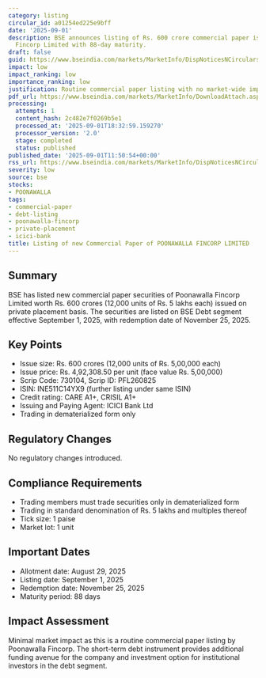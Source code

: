 ```yaml
---
category: listing
circular_id: a01254ed225e9bff
date: '2025-09-01'
description: BSE announces listing of Rs. 600 crore commercial paper issue by Poonawalla
  Fincorp Limited with 88-day maturity.
draft: false
guid: https://www.bseindia.com/markets/MarketInfo/DispNoticesNCirculars.aspx?Noticeid={3A5D1B60-1F62-41DC-A523-F94035117F9D}&noticeno=20250901-31&dt=09/01/2025&icount=31&totcount=49&flag=0
impact: low
impact_ranking: low
importance_ranking: low
justification: Routine commercial paper listing with no market-wide impact
pdf_url: https://www.bseindia.com/markets/MarketInfo/DownloadAttach.aspx?id=20250901-31&attachedId=
processing:
  attempts: 1
  content_hash: 2c482e7f0269b5e1
  processed_at: '2025-09-01T18:32:59.159270'
  processor_version: '2.0'
  stage: completed
  status: published
published_date: '2025-09-01T11:50:54+00:00'
rss_url: https://www.bseindia.com/markets/MarketInfo/DispNoticesNCirculars.aspx?Noticeid={3A5D1B60-1F62-41DC-A523-F94035117F9D}&noticeno=20250901-31&dt=09/01/2025&icount=31&totcount=49&flag=0
severity: low
source: bse
stocks:
- POONAWALLA
tags:
- commercial-paper
- debt-listing
- poonawalla-fincorp
- private-placement
- icici-bank
title: Listing of new Commercial Paper of POONAWALLA FINCORP LIMITED
---
```


## Summary

BSE has listed new commercial paper securities of Poonawalla Fincorp Limited worth Rs. 600 crores (12,000 units of Rs. 5 lakhs each) issued on private placement basis. The securities are listed on BSE Debt segment effective September 1, 2025, with redemption date of November 25, 2025.

## Key Points

- Issue size: Rs. 600 crores (12,000 units of Rs. 5,00,000 each)
- Issue price: Rs. 4,92,308.50 per unit (face value Rs. 5,00,000)
- Scrip Code: 730104, Scrip ID: PFL260825
- ISIN: INE511C14YX9 (further listing under same ISIN)
- Credit rating: CARE A1+, CRISIL A1+
- Issuing and Paying Agent: ICICI Bank Ltd
- Trading in dematerialized form only

## Regulatory Changes

No regulatory changes introduced.

## Compliance Requirements

- Trading members must trade securities only in dematerialized form
- Trading in standard denomination of Rs. 5 lakhs and multiples thereof
- Tick size: 1 paise
- Market lot: 1 unit

## Important Dates

- Allotment date: August 29, 2025
- Listing date: September 1, 2025
- Redemption date: November 25, 2025
- Maturity period: 88 days

## Impact Assessment

Minimal market impact as this is a routine commercial paper listing by Poonawalla Fincorp. The short-term debt instrument provides additional funding avenue for the company and investment option for institutional investors in the debt segment.